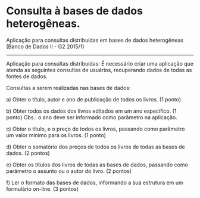 # Consulta à bases de dados heterogêneas.
Aplicação para consultas distribuídas em bases de dados heterogêneas 
(Banco de Dados II - G2 2015/1)
____________________________________________________________

Aplicação para consultas distribuídas:
É necessário criar uma aplicação que atenda as seguintes consultas de usuários, recuperando dados de
todas as fontes de dados.

Consultas a serem realizadas nas bases de dados:

a) Obter o título, autor e ano de publicação de todos os livros. (1 ponto)

b) Obter todos os dados dos livros editados em um ano específico. (1 ponto)
Obs.: o ano deve ser informado como parâmetro na aplicação.

c) Obter o título, e o preço de todos os livros, passando como parâmetro um valor mínimo para os livros. (1 ponto)

d) Obter o somatório dos preços de todos os livros de todas as bases de dados. (2 pontos)

e) Obter os títulos dos livros de todas as bases de dados, passando como parâmetro o assunto ou o autor do livro. (2 pontos)

f) Ler o formato das bases de dados, informando a sua estrutura em um formulário on-line. (3 pontos)
